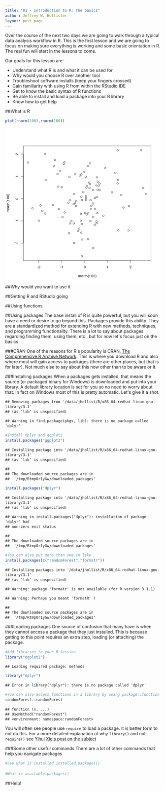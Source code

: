 ```yaml
---
title: "01 - Introduction to R: The basics"
author: Jeffrey W. Hollister
layout: post_page
---
```


Over the course of the next two days we are going to walk through a typical data analysis workflow in R.  This is the first lesson and we are going to focus on making sure everything is working and some basic orientation in R.  The real fun will start in the lessons to come.  

Our goals for this lesson are:

- Understand what R is and what it can be used for
- Why would you choose R over another tool
- Troubleshoot software installs (keep your fingers crossed)
- Gain familiarity with using R from within the RStudio IDE
- Get to know the basic syntax of R functions
- Be able to install and load a package into your R library
- Know how to get help

##What is R

```r
plot(rnorm(100),rnorm(100))
```

![plot of chunk unnamed-chunk-1](figure/unnamed-chunk-1-1.png) 
##Why would you want to use it

##Getting R and RStudio going

##Using functions

##Using packages
The base install of R is quite powerful, but you will soon have a need or desire to go beyond this.  Packages provide this ability.  They are a standardized method for extending R with new methods, techniques, and programming functionality.  There is a lot to say about packages regarding finding them, using them, etc., but for now let's focus just on the basics.  

###CRAN
One of the reasons for R's popularity is CRAN, [The Comprehensive R Archive Network](http://cran.r-project.org/).  This is where you download R and also where most will gain access to packages (there are other places, but that is for later).  Not much else to say about this now other than to be aware or it.

###Installing packages
When a packages gets installed, that means the source (or packaged binary for Windows) is downloaded and put into your library.  A default library location is set for you so no need to worry about that.  In fact on Windows most of this is pretty automatic.  Let's give it a shot.


```
## Removing packages from '/data/jhollist/R/x86_64-redhat-linux-gnu-library/3.1'
## (as 'lib' is unspecified)
```

```
## Warning in find.package(pkgs, lib): there is no package called 'dplyr'
```



```r
#Install dplyr and ggplot2
install.packages("ggplot2")
```

```
## Installing package into '/data/jhollist/R/x86_64-redhat-linux-gnu-library/3.1'
## (as 'lib' is unspecified)
```

```
## 
## The downloaded source packages are in
## 	'/tmp/RtmpOr1yGw/downloaded_packages'
```

```r
install.packages("dplyr")
```

```
## Installing package into '/data/jhollist/R/x86_64-redhat-linux-gnu-library/3.1'
## (as 'lib' is unspecified)
```

```
## Warning in install.packages("dplyr"): installation of package 'dplyr' had
## non-zero exit status
```

```
## 
## The downloaded source packages are in
## 	'/tmp/RtmpOr1yGw/downloaded_packages'
```

```r
#You can also put more than one in like
install.packages(c("randomForest","formatr"))
```

```
## Installing packages into '/data/jhollist/R/x86_64-redhat-linux-gnu-library/3.1'
## (as 'lib' is unspecified)
```

```
## Warning: package 'formatr' is not available (for R version 3.1.1)
```

```
## Warning: Perhaps you meant 'formatR' ?
```

```
## 
## The downloaded source packages are in
## 	'/tmp/RtmpOr1yGw/downloaded_packages'
```

###Loading packages
One source of confusion that many have is when they cannot access a package that they just installed. This is because getting to this point requires an extra step, loading (or attaching) the package.   


```r
#Add libraries to your R Session
library("ggplot2")
```

```
## Loading required package: methods
```

```r
library("dplyr")
```

```
## Error in library("dplyr"): there is no package called 'dplyr'
```

```r
#You can also access functions in a library by using package::function
randomForest::randomForest
```

```
## function (x, ...) 
## UseMethod("randomForest")
## <environment: namespace:randomForest>
```

You will often see people use `require` to load a package. It is better form to not do this. For a more detailed explanation of why `library()` and not `require()` see [Yihui Xie's post on the subject](http://yihui.name/en/2014/07/library-vs-require/.)

###Some other useful commands
There are a lot of other commands that help you navigate packages


```r
#See what is installed installed.packages()

#What is available.packages()
```

##Help!
